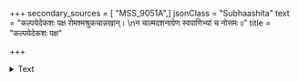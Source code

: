 +++
secondary_sources = [ "MSS_9051A",]
jsonClass = "Subhaashita"
text = "कल्पयेदेकशः पक्ष रोमश्मश्रुकचान्नखान्।  \nन चात्मदशनाग्रेण स्वपाणिभ्यां च नोत्तमः॥"
title = "कल्पयेदेकशः पक्ष"

+++

<details><summary>Text</summary>

कल्पयेदेकशः पक्ष रोमश्मश्रुकचान्नखान्।  
न चात्मदशनाग्रेण स्वपाणिभ्यां च नोत्तमः॥
</details>
